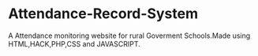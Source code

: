 # Attendance-Record-System
A Attendance monitoring website for rural Goverment Schools.Made using HTML,HACK,PHP,CSS and JAVASCRIPT.
